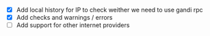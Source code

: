 - [x] Add local history for IP to check weither we need to use gandi rpc 
- [x] Add checks and warnings / errors
- [ ] Add support for other internet providers
